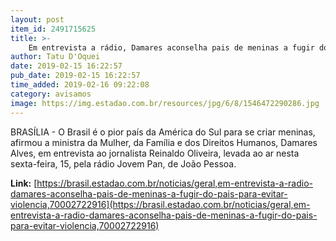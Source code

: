 ```yaml
---
layout: post
item_id: 2491715625
title: >-
    Em entrevista a rádio, Damares aconselha pais de meninas a fugir do País para evitar violência
author: Tatu D'Oquei
date: 2019-02-15 16:22:57
pub_date: 2019-02-15 16:22:57
time_added: 2019-02-16 09:22:08
category: avisamos
image: https://img.estadao.com.br/resources/jpg/6/8/1546472290286.jpg
---
```


BRASÍLIA - O Brasil é o pior país da América do Sul para se criar meninas, afirmou a ministra da Mulher, da Família e dos Direitos Humanos, Damares Alves, em entrevista ao jornalista Reinaldo Oliveira, levada ao ar nesta sexta-feira, 15, pela rádio Jovem Pan, de João Pessoa.

**Link:** [https://brasil.estadao.com.br/noticias/geral,em-entrevista-a-radio-damares-aconselha-pais-de-meninas-a-fugir-do-pais-para-evitar-violencia,70002722916](https://brasil.estadao.com.br/noticias/geral,em-entrevista-a-radio-damares-aconselha-pais-de-meninas-a-fugir-do-pais-para-evitar-violencia,70002722916)


